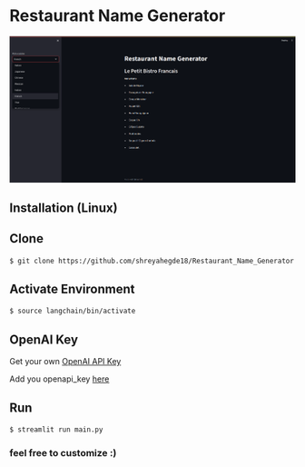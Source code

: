 # Restaurant Name Generator

![Screenshot](Screenshots/screenshot.png)
 ## Installation (Linux)
## Clone
```bash
$ git clone https://github.com/shreyahegde18/Restaurant_Name_Generator
```

## Activate Environment
```bash
$ source langchain/bin/activate
```

## OpenAI Key
Get your own [OpenAI API Key](https://openai.com/)

Add you openapi_key [here](secrete.py)

## Run
```bash
$ streamlit run main.py
```
### feel free to customize :)
